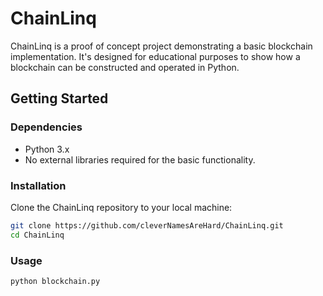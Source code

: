 # ChainLinq

ChainLinq is a proof of concept project demonstrating a basic blockchain implementation. It's designed for educational purposes to show how a blockchain can be constructed and operated in Python.

## Getting Started

### Dependencies

- Python 3.x
- No external libraries required for the basic functionality.

### Installation

Clone the ChainLinq repository to your local machine:

```bash
git clone https://github.com/cleverNamesAreHard/ChainLinq.git
cd ChainLinq
```

### Usage

```bash
python blockchain.py
```